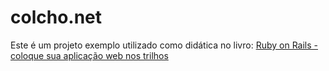 colcho.net
=====

Este é um projeto exemplo utilizado como didática no livro: [Ruby on Rails - coloque sua aplicação web nos trilhos](http://www.casadocodigo.com.br/products/livro-ruby-on-rails)
